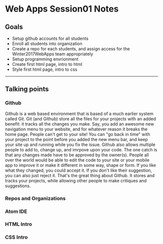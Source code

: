 # Web Apps Session01 Notes

## Goals
- Setup github accounts for all students
- Enroll all students into organization
- Create a repo for each students, and assign access for the Winter2017WebApps team appropriately
- Setup programming envrionment
- Create first html page, intro to html
- Style first html page, intro to css

---

## Talking points
### Github
Github is a web based environment that is based of a much earlier system called Git. Git (and Github) store all the files for your projects with an added benefit: it tracks all the changes you make. Say, you add an awesome new navigation menu to your website, and for whatever reason it breaks the home page. People can't get to your site! You can "go back in time" with your project to the point before you added the new menu bar, and keep your site up and running while you fix the issue. Github also allows multiple people to add to, change up, and imrpove upon your code. The one catch is that any changes made have to be approved by the owner(s). People all over the world would be able to edit the code to your site or your mobile app to improve it or make it different in some way, shape or form. If you like what they changed, you could accept it. If you don't like their suggestion, you can also just reject it. That's the great thing about Github. It stores and tracks your projects, while allowing other people to make critiques and suggestions.

### Repos and Organizations


### Atom IDE


### HTML Intro


### CSS Intro
